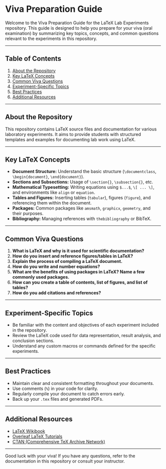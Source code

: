 # Viva Preparation Guide

Welcome to the Viva Preparation Guide for the LaTeX Lab Experiments repository. This guide is designed to help you prepare for your viva (oral examination) by summarizing key topics, concepts, and common questions relevant to the experiments in this repository.

---

## Table of Contents

1. [About the Repository](#about-the-repository)
2. [Key LaTeX Concepts](#key-latex-concepts)
3. [Common Viva Questions](#common-viva-questions)
4. [Experiment-Specific Topics](#experiment-specific-topics)
5. [Best Practices](#best-practices)
6. [Additional Resources](#additional-resources)

---

## About the Repository

This repository contains LaTeX source files and documentation for various laboratory experiments. It aims to provide students with structured templates and examples for documenting lab work using LaTeX.

---

## Key LaTeX Concepts

- **Document Structure:** Understand the basic structure (`\documentclass`, `\begin{document}`, `\end{document}`).
- **Sections and Subsections:** Usage of `\section{}`, `\subsection{}`, etc.
- **Mathematical Typesetting:** Writing equations using `$...$`, `\[ ... \]`, and environments like `align` or `equation`.
- **Tables and Figures:** Inserting tables (`tabular`), figures (`figure`), and referencing them within the document.
- **Packages:** Common packages like `amsmath`, `graphicx`, `geometry`, and their purposes.
- **Bibliography:** Managing references with `thebibliography` or BibTeX.

---

## Common Viva Questions

1. **What is LaTeX and why is it used for scientific documentation?**
2. **How do you insert and reference figures/tables in LaTeX?**
3. **Explain the process of compiling a LaTeX document.**
4. **How do you write and number equations?**
5. **What are the benefits of using packages in LaTeX? Name a few commonly used packages.**
6. **How can you create a table of contents, list of figures, and list of tables?**
7. **How do you add citations and references?**

---

## Experiment-Specific Topics

- Be familiar with the content and objectives of each experiment included in the repository.
- Review the LaTeX code used for data representation, result analysis, and conclusion sections.
- Understand any custom macros or commands defined for the specific experiments.

---

## Best Practices

- Maintain clear and consistent formatting throughout your documents.
- Use comments (`%`) in your code for clarity.
- Regularly compile your document to catch errors early.
- Back up your `.tex` files and generated PDFs.

---

## Additional Resources

- [LaTeX Wikibook](https://en.wikibooks.org/wiki/LaTeX)
- [Overleaf LaTeX Tutorials](https://www.overleaf.com/learn)
- [CTAN (Comprehensive TeX Archive Network)](https://ctan.org/)

---

Good luck with your viva! If you have any questions, refer to the documentation in this repository or consult your instructor.

